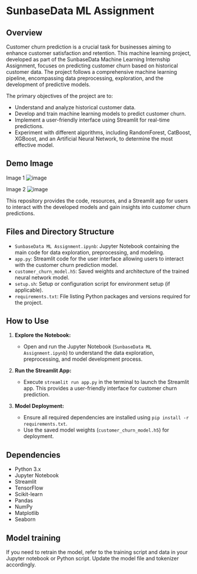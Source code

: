 # SunbaseData ML Assignment

## Overview
Customer churn prediction is a crucial task for businesses aiming to enhance customer satisfaction and retention. This machine learning project, developed as part of the SunbaseData Machine Learning Internship Assignment, focuses on predicting customer churn based on historical customer data. The project follows a comprehensive machine learning pipeline, encompassing data preprocessing, exploration, and the development of predictive models.

The primary objectives of the project are to:
- Understand and analyze historical customer data.
- Develop and train machine learning models to predict customer churn.
- Implement a user-friendly interface using Streamlit for real-time predictions.
- Experiment with different algorithms, including RandomForest, CatBoost, XGBoost, and an Artificial Neural Network, to determine the most effective model.

## Demo Image
Image 1
![image](https://github.com/Sarthak-1408/Semantic-Similarity/assets/72247049/75c0b368-d805-410d-961d-29848c008bd9)

Image 2
![image](https://github.com/Sarthak-1408/Semantic-Similarity/assets/72247049/03ec45f6-5f49-4c39-a695-989c81bab280)

This repository provides the code, resources, and a Streamlit app for users to interact with the developed models and gain insights into customer churn predictions.
## Files and Directory Structure
- `SunbaseData ML Assignment.ipynb`: Jupyter Notebook containing the main code for data exploration, preprocessing, and modeling.
- `app.py`: Streamlit code for the user interface allowing users to interact with the customer churn prediction model.
- `customer_churn_model.h5`: Saved weights and architecture of the trained neural network model.
- `setup.sh`: Setup or configuration script for environment setup (if applicable).
- `requirements.txt`: File listing Python packages and versions required for the project.

## How to Use
1. **Explore the Notebook:**
   - Open and run the Jupyter Notebook (`SunbaseData ML Assignment.ipynb`) to understand the data exploration, preprocessing, and model development process.

2. **Run the Streamlit App:**
   - Execute `streamlit run app.py` in the terminal to launch the Streamlit app. This provides a user-friendly interface for customer churn prediction.

3. **Model Deployment:**
   - Ensure all required dependencies are installed using `pip install -r requirements.txt`.
   - Use the saved model weights (`customer_churn_model.h5`) for deployment.

## Dependencies
- Python 3.x
- Jupyter Notebook
- Streamlit
- TensorFlow
- Scikit-learn
- Pandas
- NumPy
- Matplotlib
- Seaborn

## Model training
If you need to retrain the model, refer to the training script and data in your Jupyter notebook or Python script. Update the model file and tokenizer accordingly.
